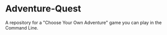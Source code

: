 # Adventure-Quest
A repository for a "Choose Your Own Adventure" game you can play in the Command Line.
